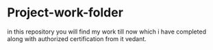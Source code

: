 # Project-work-folder
in this repository you will find my work till now which i have completed along with authorized certification from it vedant.
